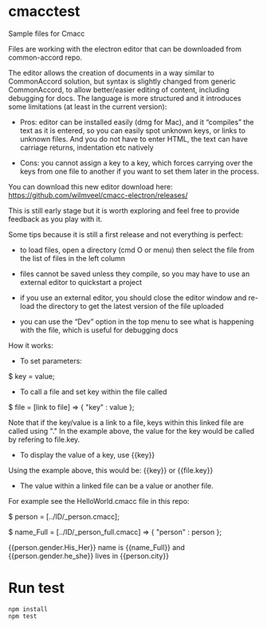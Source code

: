 # cmacctest

Sample files for Cmacc

Files are working with the electron editor that can be downloaded from common-accord repo.

The editor allows the creation of documents in a way similar to CommonAccord solution, but syntax is slightly changed from generic CommonAccord, to allow better/easier editing of content, including debugging for docs. The language is more structured and it introduces some limitations (at least in the current version):

* Pros: editor can be installed easily (dmg for Mac), and it “compiles” the text as it is entered, so you can easily spot unknown keys, or links to unknown files. And you do not have to enter HTML, the text can have carriage returns, indentation etc natively
 
* Cons: you cannot assign a key to a key, which forces carrying over the keys from one file to another if you want to set them later in the process.
 
You can download this new editor download here: https://github.com/wilmveel/cmacc-electron/releases/ 

This is still early stage but it is worth exploring and feel free to provide feedback as you play with it.

Some tips because it is still a first release and not everything is perfect:

- to load files, open a directory (cmd O or menu) then select the file from the list of files in the left column

- files cannot be saved unless they compile, so you may have to use an external editor to quickstart a project

- if you use an external editor, you should close the editor window and re-load the directory to get the latest version of the file uploaded

- you can use the “Dev” option in the top menu to see what is happening with the file, which is useful for debugging docs


How it works:

* To set parameters:

$ key = value;

* To call a file and set key within the file called

$ file = [link to file] => {
 "key" : value
};

Note that if the key/value is a link to a file, keys within this linked file are called using "."
In the example above, the value for the key would be called by refering to file.key.

* To display the value of a key, use {{key}}

Using the example above, this would be:
{{key}} or {{file.key}}


* The value within a linked file can be a value or another file.

For example see the HelloWorld.cmacc file in this repo:

$ person = [../ID/_person.cmacc];

$ name_Full = [../ID/_person_full.cmacc] => {
	"person" : person
};

{{person.gender.His_Her}} name is {{name_Full}} and {{person.gender.he_she}} lives in {{person.city}}

# Run test

```
npm install
npm test
```